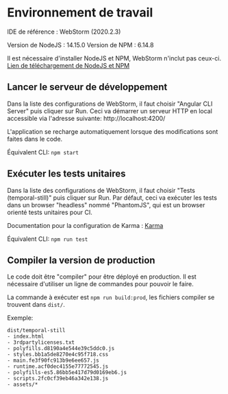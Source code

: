 # Environnement de travail

IDE de référence : WebStorm (2020.2.3)

Version de NodeJS : 14.15.0
Version de NPM : 6.14.8

Il est nécessaire d'installer NodeJS et NPM, WebStorm n'inclut pas ceux-ci.
[Lien de téléchargement de NodeJS et NPM](https://nodejs.org/en/download/)


## Lancer le serveur de développement

Dans la liste des configurations de WebStorm, il faut choisir "Angular CLI Server" puis cliquer sur Run.
Ceci va démarrer un serveur HTTP en local accessible via l'adresse suivante: http://localhost:4200/

L'application se recharge automatiquement lorsque des modifications sont faites dans le code.

Équivalent CLI: `npm start`


## Exécuter les tests unitaires

Dans la liste des configurations de WebStorm, il faut choisir "Tests (temporal-still)" puis cliquer sur Run.
Par défaut, ceci va exécuter les tests dans un browser "headless" nommé "PhantomJS", qui est un browser orienté tests unitaires pour CI.

Documentation pour la configuration de Karma : [Karma](https://karma-runner.github.io)

Équivalent CLI: `npm run test`


## Compiler la version de production

Le code doit être "compiler" pour être déployé en production. Il est nécessaire d'utiliser un ligne de commandes pour pouvoir le faire.

La commande à exécuter est `npm run build:prod`, les fichiers compiler se trouvent dans `dist/`.

Exemple:
```console
dist/temporal-still
- index.html
- 3rdpartylicenses.txt
- polyfills.d8190a4e544e39c5ddc0.js
- styles.bb1a5de8270e4c95f718.css
- main.fe3f90fc913b9e6ee657.js
- runtime.acf0dec4155e77772545.js
- polyfills-es5.86bb5e417d79d0169eb6.js
- scripts.2fc0cf39eb46a342e138.js
- assets/*
```
